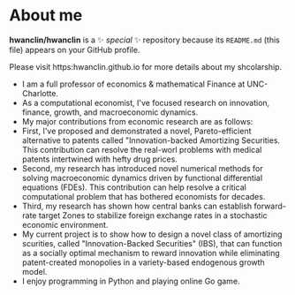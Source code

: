 # About me


**hwanclin/hwanclin** is a ✨ _special_ ✨ repository because its `README.md` (this file) appears on your GitHub profile.

Please visit https:hwanclin.github.io for more details about my shcolarship.

- I am a full professor of economics & mathematical Finance at UNC-Charlotte. 
- As a computational economist, I've focused research on innovation, finance, growth, and macroeconomic dynamics.
- My major contributions from economic research are as follows: 
- First, I've proposed and demonstrated a novel, Pareto-efficient alternative to patents called "Innovation-backed Amortizing Securities. This contribution can resolve the real-worl problems with medical patents intertwined with hefty drug prices.
- Second, my research has introduced novel numerical methods for solving macroeconomic dynamics driven by functional differential equations (FDEs). This contribution can help resolve a critical computational problem that has bothered economists for decades.
- Third, my research has shown how central banks can establish forward-rate target Zones to stabilize foreign exchange rates in a stochastic economic environment.
- My current project is to show how to design a novel class of amortizing scurities, called "Innovation-Backed Securities" (IBS), that can function as a socially optimal mechanism to reward innovation while eliminating patent-created monopolies in a variety-based endogenous growth model.
- I enjoy programming in Python and playing online Go game.
  
  
